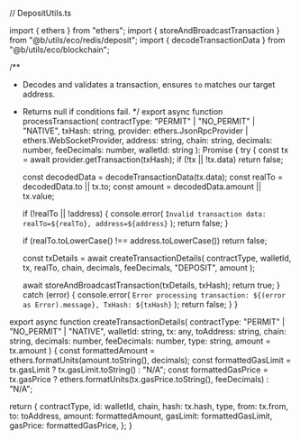 // DepositUtils.ts

import { ethers } from "ethers";
import { storeAndBroadcastTransaction } from "@b/utils/eco/redis/deposit";
import { decodeTransactionData } from "@b/utils/eco/blockchain";

/**
 * Decodes and validates a transaction, ensures `to` matches our target address.
 * Returns null if conditions fail.
 */
export async function processTransaction(
  contractType: "PERMIT" | "NO_PERMIT" | "NATIVE",
  txHash: string,
  provider: ethers.JsonRpcProvider | ethers.WebSocketProvider,
  address: string,
  chain: string,
  decimals: number,
  feeDecimals: number,
  walletId: string
): Promise<boolean> {
  try {
    const tx = await provider.getTransaction(txHash);
    if (!tx || !tx.data) return false;

    const decodedData = decodeTransactionData(tx.data);
    const realTo = decodedData.to || tx.to;
    const amount = decodedData.amount || tx.value;

    if (!realTo || !address) {
      console.error(
        `Invalid transaction data: realTo=${realTo}, address=${address}`
      );
      return false;
    }

    if (realTo.toLowerCase() !== address.toLowerCase()) return false;

    const txDetails = await createTransactionDetails(
      contractType,
      walletId,
      tx,
      realTo,
      chain,
      decimals,
      feeDecimals,
      "DEPOSIT",
      amount
    );

    await storeAndBroadcastTransaction(txDetails, txHash);
    return true;
  } catch (error) {
    console.error(
      `Error processing transaction: ${(error as Error).message}, TxHash: ${txHash}`
    );
    return false;
  }
}

export async function createTransactionDetails(
  contractType: "PERMIT" | "NO_PERMIT" | "NATIVE",
  walletId: string,
  tx: any,
  toAddress: string,
  chain: string,
  decimals: number,
  feeDecimals: number,
  type: string,
  amount = tx.amount
) {
  const formattedAmount = ethers.formatUnits(amount.toString(), decimals);
  const formattedGasLimit = tx.gasLimit ? tx.gasLimit.toString() : "N/A";
  const formattedGasPrice = tx.gasPrice
    ? ethers.formatUnits(tx.gasPrice.toString(), feeDecimals)
    : "N/A";

  return {
    contractType,
    id: walletId,
    chain,
    hash: tx.hash,
    type,
    from: tx.from,
    to: toAddress,
    amount: formattedAmount,
    gasLimit: formattedGasLimit,
    gasPrice: formattedGasPrice,
  };
}
